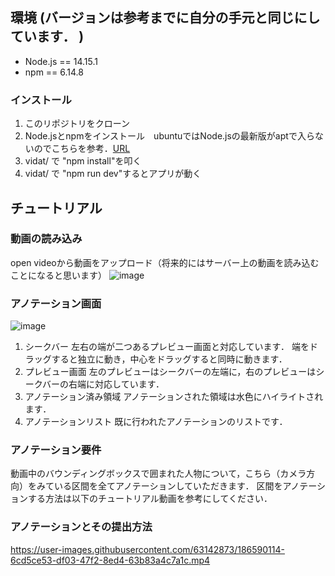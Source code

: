 ## 環境 (バージョンは参考までに自分の手元と同じにしています． )
* Node.js == 14.15.1
* npm == 6.14.8
### インストール
1. このリポジトリをクローン
2. Node.jsとnpmをインストール　ubuntuではNode.jsの最新版がaptで入らないのでこちらを参考．[URL](https://www.digitalocean.com/community/tutorials/how-to-install-node-js-on-ubuntu-20-04-ja)
3. vidat/ で "npm install"を叩く
4. vidat/ で "npm run dev"するとアプリが動く

## チュートリアル

### 動画の読み込み

open videoから動画をアップロード（将来的にはサーバー上の動画を読み込むことになると思います）
![image](https://user-images.githubusercontent.com/63142873/186588665-8901ac92-4ae2-4c64-9627-31593f3106e7.png)

### アノテーション画面

![image](https://user-images.githubusercontent.com/63142873/186588830-aba91708-2b9b-4277-a742-493c321f54e5.png)
1. シークバー
左右の端が二つあるプレビュー画面と対応しています．
端をドラッグすると独立に動き，中心をドラッグすると同時に動きます．
2. プレビュー画面
左のプレビューはシークバーの左端に，右のプレビューはシークバーの右端に対応しています．
3. アノテーション済み領域
アノテーションされた領域は水色にハイライトされます．
4. アノテーションリスト
既に行われたアノテーションのリストです．

### アノテーション要件

動画中のバウンディングボックスで囲まれた人物について，こちら（カメラ方向）をみている区間を全てアノテーションしていただきます．
区間をアノテーションする方法は以下のチュートリアル動画を参考にしてください．

### アノテーションとその提出方法

https://user-images.githubusercontent.com/63142873/186590114-6cd5ce53-df03-47f2-8ed4-63b83a4c7a1c.mp4

